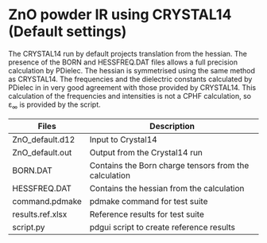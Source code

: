 # ZnO powder IR using CRYSTAL14 (Default settings)

The CRYSTAL14 run by default projects translation from  the hessian.
The presence of the BORN and HESSFREQ.DAT files allows a full precision calculation by PDielec.
The hessian is symmetrised using the same method as CRYSTAL14.
The frequencies and the dielectric constants calculated by PDielec in in very good agreement with those provided by CRYSTAL14.
This calculation of the frequencies and intensities is not a CPHF calculation, so ε<sub>∞</sub> is provided by the script.

 | Files               | Description                   |
 | ------------------- | ----------------------------- |
 | ZnO_default.d12     | Input to Crystal14 |
 | ZnO_default.out     | Output from the Crystal14 run |
 | BORN.DAT            | Contains the Born charge tensors from the calculation |
 | HESSFREQ.DAT        | Contains the hessian from the calculation |
 | command.pdmake      | pdmake command for test suite |
 | results.ref.xlsx    | Reference results for test suite |
 | script.py           | pdgui script to create reference results |



